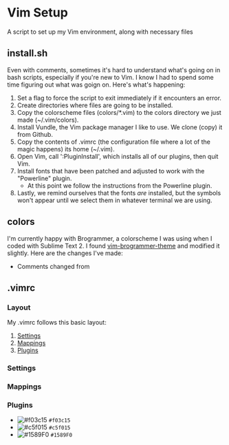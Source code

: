 # Vim Setup
A script to set up my Vim environment, along with necessary files

## install.sh
Even with comments, sometimes it's hard to understand what's going on in bash
scripts, especially if you're new to Vim. I know I had to spend some time figuring
out what was goign on. Here's what's happening:

1. Set a flag to force the script to exit immediately if it encounters an error.
2. Create directories where files are going to be installed.
3. Copy the colorscheme files (colors/\*.vim) to the colors directory we just made (~/.vim/colors).
4. Install Vundle, the Vim package manager I like to use. We clone (copy) it from Github.
5. Copy the contents of .vimrc (the configuration file where a lot of the magic happens) its home (~/.vim).
6. Open Vim, call ':PluginInstall', which installs all of our plugins, then quit Vim.
7. Install fonts that have been patched and adjusted to work with the "Powerline" plugin.
   + At this point we follow the instructions from the Powerline plugin.
8. Lastly, we remind ourselves that the fonts _are_ installed, but the symbols won't appear until
	we select them in whatever terminal we are using.

## colors
I'm currently happy with Brogrammer, a colorscheme I was using when I coded with Sublime
Text 2. I found [vim-brogrammer-theme] and modified it slightly. Here are the changes I've made:
+ Comments changed from 

[vim-brogrammer-theme]: https://github.com/marciomazza/vim-brogrammer-theme
## .vimrc
### Layout
My .vimrc follows this basic layout:
1. [Settings](#settings)
2. [Mappings](#mappings)
3. [Plugins](#plugins)

### Settings

### Mappings

### Plugins

- ![#f03c15](https://placehold.it/15/f03c15/000000?text=+) `#f03c15`
- ![#c5f015](https://placehold.it/15/c5f015/000000?text=+) `#c5f015`
- ![#1589F0](https://placehold.it/15/1589F0/000000?text=+) `#1589F0`
